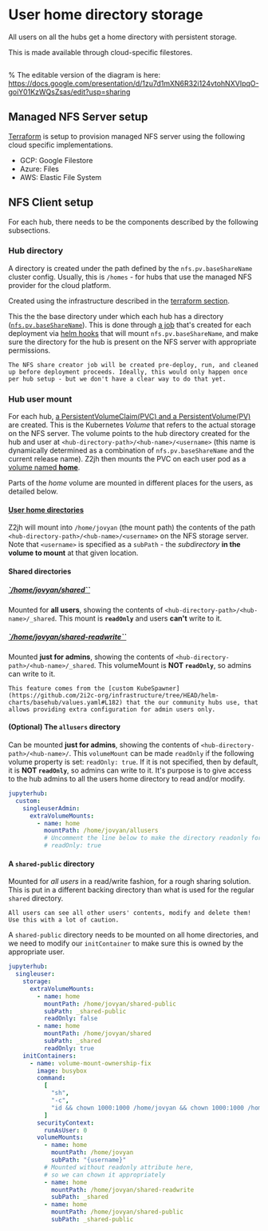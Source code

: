 # User home directory storage

All users on all the hubs get a home directory with persistent storage.

This is made available through cloud-specific filestores.

```{figure} ../../images/infrastructure-storage-layer.png
```

% The editable version of the diagram is here: https://docs.google.com/presentation/d/1zu7d1mXN6R32i124vtohNXVIpqO-goiY01KzWQsZsas/edit?usp=sharing

## Managed NFS Server setup

[Terraform](topic:terraform) is setup to provision managed NFS server using the following cloud specific implementations.

* GCP: Google Filestore
* Azure: Files
* AWS: Elastic File System

## NFS Client setup

For each hub, there needs to be the components described by the following subsections.

### Hub directory

A directory is created under the path defined by the `nfs.pv.baseShareName` cluster config.
Usually, this is `/homes` - for hubs that use the managed NFS provider for the cloud platform.

Created using the infrastructure described in the [terraform section](topic:terraform).


This the the base directory under which each hub has a directory ([`nfs.pv.baseShareName`](https://github.com/2i2c-org/infrastructure/tree/HEAD/helm-charts/basehub/values.yaml#L21)).
This is done through [a job](https://github.com/2i2c-org/infrastructure/tree/HEAD/helm-charts/basehub/templates/nfs-share-creator.yaml) that's created for each deployment via [helm hooks](https://helm.sh/docs/topics/charts_hooks/) that will mount `nfs.pv.baseShareName`, and make sure the directory for the hub is present on the NFS server with appropriate permissions.

  ```{note}
  The NFS share creator job will be created pre-deploy, run, and cleaned up before deployment proceeds. Ideally, this would only happen once per hub setup - but we don't have a clear way to do that yet.
  ```

### Hub user mount

For each hub, [a PersistentVolumeClaim(PVC) and a PersistentVolume(PV)](https://github.com/2i2c-org/infrastructure/tree/HEAD/helm-charts/basehub/templates/nfs.yaml) are created.
This is the Kubernetes *Volume* that refers to the actual storage on the NFS server.
The volume points to the hub directory created for the hub and user at `<hub-directory-path>/<hub-name>/<username>`
(this name is dynamically determined as a combination of `nfs.pv.baseShareName` and the current release name).
Z2jh then mounts the PVC on each user pod as a [volume named **home**](https://github.com/jupyterhub/zero-to-jupyterhub-k8s/tree/HEAD/jupyterhub/files/hub/jupyterhub_config.py#L277).

Parts of the *home* volume are mounted in different places for the users, as detailed below.

#### [User home directories](https://github.com/2i2c-org/infrastructure/tree/HEAD/helm-charts/basehub/values.yaml#L100)

Z2jh will mount into `/home/jovyan` (the mount path) the contents of the path `<hub-directory-path>/<hub-name>/<username>` on the NFS storage server.
Note that `<username>` is specified as a `subPath` - the *subdirectory* **in the volume to mount** at that given location.

#### Shared directories

##### [`/home/jovyan/shared``](https://github.com/2i2c-org/infrastructure/tree/HEAD/helm-charts/basehub/values.yaml#L106-L109)

Mounted for **all users**, showing the contents of `<hub-directory-path>/<hub-name>/_shared`.
This mount is **`readOnly`** and users **can't** write to it.

##### [`/home/jovyan/shared-readwrite``](https://github.com/2i2c-org/infrastructure/tree/HEAD/helm-charts/basehub/values.yaml#L84-L86)

Mounted **just for admins**, showing the contents of `<hub-directory-path>/<hub-name>/_shared`.
This volumeMount is **NOT `readOnly`**, so admins can write to it.

```{note}
This feature comes from the [custom KubeSpawner](https://github.com/2i2c-org/infrastructure/tree/HEAD/helm-charts/basehub/values.yaml#L182) that the our community hubs use, that allows providing extra configuration for admin users only.
```

#### (Optional) The `allusers` directory

Can be mounted **just for admins**, showing the contents of `<hub-directory-path>/<hub-name>/`.
This `volumeMount` can be made `readOnly` if the following volume property is set: `readOnly: true`.
If it is not specified, then by default, it is **NOT `readOnly`**, so admins can write to it.
It's purpose is to give access to the hub admins to all the users home directory to read and/or modify.

```yaml
jupyterhub:
  custom:
    singleuserAdmin:
      extraVolumeMounts:
        - name: home
          mountPath: /home/jovyan/allusers
          # Uncomment the line below to make the directory readonly for admins
          # readOnly: true
```

#### A `shared-public` directory

Mounted for *all users* in a read/write fashion, for a rough sharing solution.
This is put in a different backing directory than what is used for the regular `shared` directory.

```{warning}
All users can see all other users' contents, modify and delete them!
Use this with a lot of caution.
```

A `shared-public` directory needs to be mounted on all home directories, and we need to modify our `initContainer` to make sure this is owned by the appropriate user.

```yaml
jupyterhub:
  singleuser:
    storage:
      extraVolumeMounts:
        - name: home
          mountPath: /home/jovyan/shared-public
          subPath: _shared-public
          readOnly: false
        - name: home
          mountPath: /home/jovyan/shared
          subPath: _shared
          readOnly: true
    initContainers:
      - name: volume-mount-ownership-fix
        image: busybox
        command:
          [
            "sh",
            "-c",
            "id && chown 1000:1000 /home/jovyan && chown 1000:1000 /home/jovyan/shared-readwrite && chown 1000:1000 /home/jovyan/shared-public && ls -lhd /home/jovyan ",
          ]
        securityContext:
          runAsUser: 0
        volumeMounts:
          - name: home
            mountPath: /home/jovyan
            subPath: "{username}"
          # Mounted without readonly attribute here,
          # so we can chown it appropriately
          - name: home
            mountPath: /home/jovyan/shared-readwrite
            subPath: _shared
          - name: home
            mountPath: /home/jovyan/shared-public
            subPath: _shared-public
```
